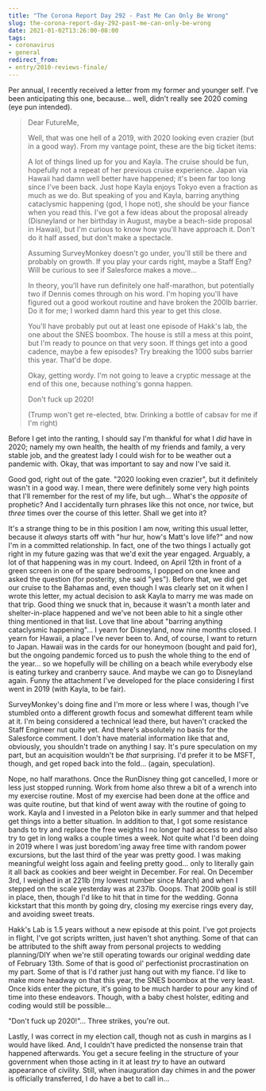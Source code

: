 ```yaml
---
title: "The Corona Report Day 292 - Past Me Can Only Be Wrong"
slug: the-corona-report-day-292-past-me-can-only-be-wrong
date: 2021-01-02T13:26:00-08:00
tags:
- coronavirus
- general
redirect_from:
- entry/2010-reviews-finale/
---
```

Per annual, I recently received a letter from my former and younger self. I've been anticipating this one, because... well, didn't really see 2020 coming (eye pun intended).

> Dear FutureMe,
>
> Well, that was one hell of a 2019, with 2020 looking even crazier (but in a good way). From my vantage point, these are the big ticket items:
>
> A lot of things lined up for you and Kayla. The cruise should be fun, hopefully not a repeat of her previous cruise experience. Japan via Hawaii had damn well better have happened; it's been far too long since I've been back. Just hope Kayla enjoys Tokyo even a fraction as much as we do. But speaking of you and Kayla, barring anything cataclysmic happening (god, I hope not), she should be your fiance when you read this. I've got a few ideas about the proposal already (Disneyland or her birthday in August, maybe a beach-side proposal in Hawaii), but I'm curious to know how you'll have approach it. Don't do it half assed, but don't make a spectacle.
>
> Assuming SurveyMonkey doesn't go under, you'll still be there and probably on growth. If you play your cards right, maybe a Staff Eng? Will be curious to see if Salesforce makes a move...
>
> In theory, you'll have run definitely one half-marathon, but potentially two if Dennis comes through on his word. I'm hoping you'll have figured out a good workout routine and have broken the 200lb barrier. Do it for me; I worked damn hard this year to get this close.
>
> You'll have probably put out at least one episode of Hakk's lab, the one about the SNES boombox. The house is still a mess at this point, but I'm ready to pounce on that very soon. If things get into a good cadence, maybe a few episodes? Try breaking the 1000 subs barrier this year. That'd be dope.
>
> Okay, getting wordy. I'm not going to leave a cryptic message at the end of this one, because nothing's gonna happen.
>
> Don't fuck up 2020!
>
> (Trump won't get re-elected, btw. Drinking a bottle of cabsav for me if I'm right)

Before I get into the ranting, I should say I'm thankful for what I _did_ have in 2020; namely my own health, the health of my friends and family, a very stable job, and the greatest lady I could wish for to be weather out a pandemic with. Okay, that was important to say and now I've said it.

Good god, right out of the gate. "2020 looking even crazier", but it definitely wasn't in a good way. I mean, there were definitely some very high points that I'll remember for the rest of my life, but ugh... What's the _opposite_ of prophetic? And I accidentally turn phrases like this not once, nor twice, but _three_ times over the course of this letter. Shall we get into it?

It's a strange thing to be in this position I am now, writing this usual letter, because it _always_ starts off with "hur hur, how's Matt's love life?" and now I'm in a committed relationship. In fact, one of the two things I actually got right in my future gazing was that we'd exit the year engaged. Arguably, a lot of that happening was in my court. Indeed, on April 12th in front of a green screen in one of the spare bedrooms, I popped on one knee and asked the question (for posterity, she said "yes"). Before that, we did get our cruise to the Bahamas and, even though I was clearly set on it when I wrote this letter, my actual decision to ask Kayla to marry me was made on that trip. Good thing we snuck that in, because it wasn't a month later and shelter-in-place happened and we've not been able to hit a single other thing mentioned in that list. Love that line about "barring anything cataclysmic happening"... I yearn for Disneyland, now nine months closed. I yearn for Hawaii, a place I've never been to. And, of course, I want to return to Japan. Hawaii was in the cards for our honeymoon (bought and paid for), but the ongoing pandemic forced us to push the whole thing to the end of the year... so we hopefully will be chilling on a beach while everybody else is eating turkey and cranberry sauce. And maybe we can go to Disneyland again. Funny the attachment I've developed for the place considering I first went in 2019 (with Kayla, to be fair).

SurveyMonkey's doing fine and I'm more or less where I was, though I've stumbled onto a different growth focus and somewhat different team while at it. I'm being considered a technical lead there, but haven't cracked the Staff Engineer nut quite yet. And there's absolutely no basis for the Salesforce comment. I don't have material information like that and, obviously, you shouldn't trade on anything I say. It's pure speculation on my part, but an acquisition wouldn't be _that_ surprising. I'd prefer it to be MSFT, though, and get roped back into the fold... (again, speculation).

Nope, no half marathons. Once the RunDisney thing got cancelled, I more or less just stopped running. Work from home also threw a bit of a wrench into my exercise routine. Most of my exercise had been done at the office and was quite routine, but that kind of went away with the routine of going to work. Kayla and I invested in a Peloton bike in early summer and that helped get things into a better situation. In addition to that, I got some resistance bands to try and replace the free weights I no longer had access to and also try to get in long walks a couple times a week. Not quite what I'd been doing in 2019 where I was just boredom'ing away free time with random power excursions, but the last third of the year was pretty good. I was making meaningful weight loss again and feeling pretty good... only to literally gain it all back as cookies and beer weight in December. For real. On December 3rd, I weighed in at 221lb (my lowest number since March) and when I stepped on the scale yesterday was at 237lb. Ooops. That 200lb goal is still in place, then, though I'd like to hit that in time for the wedding. Gonna kickstart that this month by going dry, closing my exercise rings every day, and avoiding sweet treats.

Hakk's Lab is 1.5 years without a new episode at this point. I've got projects in flight, I've got scripts written, just haven't shot anything. Some of that can be attributed to the shift away from personal projects to wedding planning/DIY when we're still operating towards our original wedding date of February 13th. Some of that is good ol' perfectionist procrastination on my part. Some of that is I'd rather just hang out with my fiance. I'd like to make more headway on that this year, the SNES boombox at the very least. Once kids enter the picture, it's going to be much harder to pour any kind of time into these endeavors. Though, with a baby chest holster, editing and coding would still be possible...

"Don't fuck up 2020!"... Three strikes, you're out.

Lastly, I was correct in my election call, though not as cush in margins as I would have liked. And, I couldn't have predicted the nonsense train that happened afterwards. You get a secure feeling in the structure of your government when those acting in it at least _try_ to have an outward appearance of civility. Still, when inauguration day chimes in and the power is officially transferred, I do have a bet to call in...
